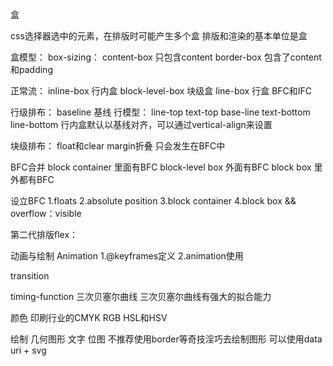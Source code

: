 盒

css选择器选中的元素，在排版时可能产生多个盒
排版和渲染的基本单位是盒

盒模型：
box-sizing：
  content-box  只包含content
  border-box   包含了content和padding

正常流：
inline-box 行内盒
block-level-box 块级盒
line-box 行盒
BFC和IFC

行级排布：
baseline 基线
行模型：
line-top
text-top
base-line
text-bottom
line-bottom
行内盒默认以基线对齐，可以通过vertical-align来设置

块级排布：
float和clear
margin折叠  只会发生在BFC中

BFC合并
block container  里面有BFC
block-level box  外面有BFC
block box        里外都有BFC

设立BFC
1.floats
2.absolute position
3.block container
4.block box && overflow：visible

第二代排版flex：

动画与绘制
Animation
1.@keyframes定义
2.animation使用

transition

timing-function 三次贝塞尔曲线
三次贝塞尔曲线有强大的拟合能力

颜色
印刷行业的CMYK
RGB
HSL和HSV

绘制
几何图形
文字
位图
不推荐使用border等奇技淫巧去绘制图形  可以使用data uri + svg